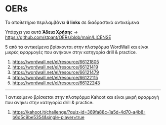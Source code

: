 # OERs

Το αποθετήριο περιλαμβάνει **6 links** σε διαδραστικά αντικείμενα

Υπάρχει για αυτά **Άδεια Χρήση**ς -> https://github.com/stpant/OERs/blob/main/LICENSE

5 από τα αντικείμενα βρίσκονται στην πλατφόρμα WordWall και είναι μικρές εφαρμογές που ανήκουν στην κατηγορία drill & practice.

1. https://wordwall.net/el/resource/66121805
2. https://wordwall.net/el/resource/66121419
3. https://wordwall.net/el/resource/66121479
4. https://wordwall.net/el/resource/66122115
5. https://wordwall.net/el/resource/66122243

------------------------------------------------------------------------------------------------------------------------------

1 αντικείμενο βρίσκεται στην πλατφόρμα Kahoot και είναι μικρή εφαρμογή που ανήκει στην κατηγορία drill & practice.

1. https://kahoot.it/challenge/?quiz-id=369fa88c-1a5d-4d70-a4b8-b6d5c9be5354&single-player=true



